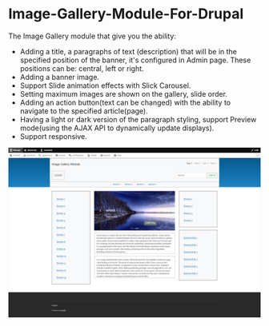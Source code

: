 # Image-Gallery-Module-For-Drupal
The Image Gallery module that give you the ability:

* Adding a title, a paragraphs of text (description) that will be in the specified position of the banner, it's configured in Admin page. These positions can be: central, left or right.
* Adding a banner image.
* Support Slide animation effects with Slick Carousel.
* Setting maximum images are shown on the gallery, slide order.
* Adding an action button(text can be changed) with the ability to navigate to the specified article(page).
* Having a light or dark version of the paragraph styling, support Preview mode(using the AJAX API to dynamically update displays).
* Support responsive.

<img src="image/background.png" alt="Drupal 9 - Image Gallery Module">